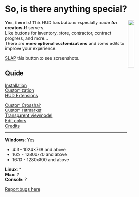 # So, is there anything special?  
<img align="right" width="20%" src="https://i.imgur.com/NDOAdlx.png?1">  

Yes, there is! This HUD has buttons especially made **for creators.tf** servers.   
Like buttons for inventory, store, contractor, contract progress, and more...   
There are **more optional customizations** and some edits to improve your experience.   

[SLAP](https://imgur.com/a/QQvA4dr) this button to see screenshots.  

## Quide
[Installation](https://github.com/jakadak/ahud-cc/wiki/Installation)  
[Customization](https://github.com/jakadak/ahud-cc/wiki/Customization)  
[HUD Extensions](URL)  

[Custom Crosshair](https://github.com/jakadak/ahud-cc/wiki/Crosshair)  
[Custom Hitmarker](https://github.com/jakadak/ahud-cc/wiki/Hitmarker)  
[Transparent viewmodel](https://github.com/jakadak/ahud-cc/wiki/Transparent-viewmodel)  
[Edit colors](https://github.com/jakadak/ahud-cc/wiki/Colors)  
[Credits](https://github.com/jakadak/ahud-cc/wiki/Credits)  
***
**Windows**: Yes  
* 4:3 - 1024×768 and above  
* 16:9 - 1280x720 and above  
* 16:10 -  1280x800 and above  

**Linux**: ?  
**Mac**: ?  
**Console**: ?  

[Report bugs here](https://github.com/jakadak/ahud-cc/issues/new/choose)
